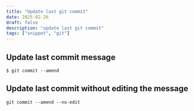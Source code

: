 ```yaml
---
title: "Update last git commit"
date: 2025-02-26
draft: false
description: "update last git commit"
tags: ["snippet", "git"]
---
```


## Update last commit message

`$ git commit --amend`

## Update last commit without editing the message

`git commit --amend --no-edit`
